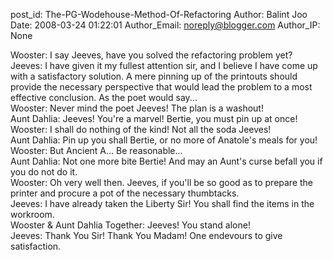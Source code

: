 post_id: The-PG-Wodehouse-Method-Of-Refactoring
Author: Balint Joo
Date: 2008-03-24 01:22:01
Author_Email: noreply@blogger.com
Author_IP: None

Wooster: I say Jeeves, have you solved the refactoring problem yet?<br />Jeeves: I have given it my fullest attention sir, and I believe I have come up with a satisfactory solution. A mere pinning up of the printouts should provide the necessary perspective that would lead the problem to a most effective conclusion. As the poet would say...<br />Wooster: Never mind the poet Jeeves! The plan is a washout!<br />Aunt Dahlia: Jeeves! You&#39;re a marvel! Bertie, you must pin up at once!<br />Wooster: I shall do nothing of the kind! Not all the soda Jeeves!<br />Aunt Dahlia: Pin up you shall Bertie, or no more of Anatole&#39;s meals for you!<br />Wooster: But Ancient A... Be reasonable...<br />Aunt Dahlia: Not one more bite Bertie! And may an Aunt&#39;s curse befall you if you do not do it.<br />Wooster: Oh very well then. Jeeves, if you&#39;ll be so good as to prepare the printer and procure a pot of the necessary thumbtacks.<br />Jeeves: I have already taken the Liberty Sir! You shall find the items in the workroom.<br />Wooster & Aunt Dahlia Together: Jeeves! You stand alone!<br />Jeeves: Thank You Sir! Thank You Madam! One endevours to give satisfaction.
